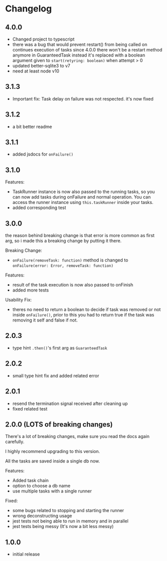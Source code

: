 # Changelog

## 4.0.0

- Changed project to typescript
- there was a bug that would prevent restart() from being called on continues execution of tasks
  since 4.0.0 there won't be a restart method anymore in GuaranteedTask
  instead it's replaced with a boolean argument given to `start(retyring: boolean)` when attempt > 0
- updated better-sqlite3 to v7
- need at least node v10

## 3.1.3

- Important fix: Task delay on failure was not respected. it's now fixed

## 3.1.2

- a bit better readme

## 3.1.1

- added jsdocs for `onFailure()`

## 3.1.0

Features:

- TaskRunner instance is now also passed to the running tasks, so you can now add tasks during onFailure and normal operation. You can access the runner instance using `this.taskRunner` inside your tasks.
- added corresponding test

## 3.0.0

the reason behind breaking change is that error is more common as first arg, so i made this a breaking change by putting it there.

Breaking Change:

- `onFailure(removeTask: function)` method is changed to `onFailure(error: Error, removeTask: function)`

Features:

- result of the task execution is now also passed to onFinish
- added more tests

Usability Fix:

- theres no need to return a boolean to decide if task was removed or not inside `onFailure()`, prior to this you had to return true if the task was removing it self and false if not.

## 2.0.3

- type hint `.then()`'s first arg as `GuaranteedTask`

## 2.0.2

- small type hint fix and added related error

## 2.0.1

- resend the termination signal received after cleaning up
- fixed related test

## 2.0.0 (LOTS of breaking changes)

There's a lot of breaking changes, make sure you read the docs again carefully.

I highly recommend upgrading to this version.

All the tasks are saved inside a single db now.

Features:

- Added task chain
- option to choose a db name
- use multiple tasks with a single runner

Fixed:

- some bugs related to stopping and starting the runner
- wrong deconstructing usage
- jest tests not being able to run in memory and in parallel
- jest tests being messy (It's now a bit less messy)

## 1.0.0

- initial release
